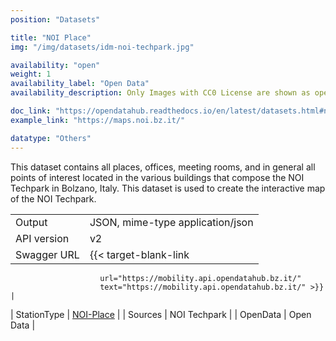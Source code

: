 ```yaml
---
position: "Datasets"

title: "NOI Place"
img: "/img/datasets/idm-noi-techpark.jpg"

availability: "open"
weight: 1
availability_label: "Open Data"
availability_description: Only Images with CC0 License are shown as open data

doc_link: "https://opendatahub.readthedocs.io/en/latest/datasets.html#noiplace-dataset"
example_link: "https://maps.noi.bz.it/"

datatype: "Others"
---
```


This dataset contains all places, offices, meeting rooms, and in general all points of interest located in the various buildings that compose the NOI Techpark in Bolzano, Italy. This dataset is used to create the interactive map of the NOI Techpark.


|             |                                                                       |
| :---------- | --------------------------------------------------------------------- |
| Output      | JSON, mime-type application/json                                      |
| API version | v2                                                                    |
| Swagger URL | {{< target-blank-link
                        url="https://mobility.api.opendatahub.bz.it/"
                        text="https://mobility.api.opendatahub.bz.it/" >}}                            |
| StationType | [NOI-Place](https://mobility.api.opendatahub.bz.it/v2/flat/NOI-Place) |
| Sources     | NOI Techpark                                                          |
| OpenData    | Open Data                 |
